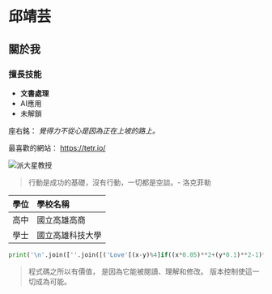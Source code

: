 # 邱靖芸
## 關於我
### 擅長技能
* **文書處理**
* AI應用
* 未解鎖

座右銘：
*覺得力不從心是因為正在上坡的路上。*

最喜歡的網站：
https://tetr.io/

![派大星教授]([https://encrypted-tbn0.gstatic.com/images?q=tbn:ANd9GcR6fIeoHUtooT3A72n_ZhjlYoWc0gnHgU-VYQ&s](https://encrypted-tbn0.gstatic.com/images?q=tbn:ANd9GcR6fIeoHUtooT3A72n_ZhjlYoWc0gnHgU-VYQ&s))

>行動是成功的基礎，沒有行動，一切都是空談。- 洛克菲勒

| 學位 | 學校名稱 |
|:---|:---|
| 高中 | 國立高雄高商 |
| 學士 | 國立高雄科技大學 |

```python
print('\n'.join([''.join([('Love'[(x-y)%4]if((x*0.05)**2+(y*0.1)**2-1)**3-(x*0.05)**2*(y*0.1)**3<=0 else' ')for x in range(-30,30)])for y in range(15,-15,-1)]))
```

> 程式碼之所以有價值， 是因為它能被閱讀、理解和修改。
> 版本控制使這一切成為可能。
